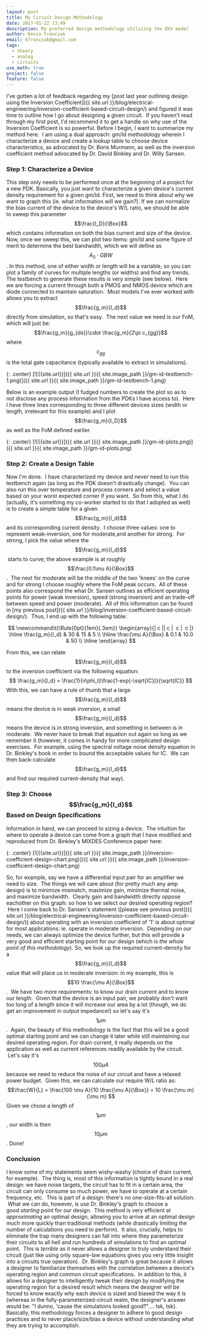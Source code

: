```yaml
---
layout: post
title: My Circuit Design Methodology
date: 2017-01-22 13:49
description: My preferred design methodology utilizing the EKV model
author: Kevin Fronczak
email: kfronczak@gmail.com
tags:
  - theory
  - analog
  - circuits
use_math: true
project: false
feature: false
---
```

I've gotten a lot of feedback regarding my [post last year outlining design using the Inversion Coefficient]({{ site.url }}/blog/electrical-engineering/inversion-coefficient-based-circuit-design/) and figured it was time to outline how I go about designing a given circuit.  If you haven't read through my first post, I'd recommend it to get a handle on why use of the Inversion Coefficient is so powerful. Before I begin, I want to summarize my method here.  I am using a dual approach: gm/Id methodology wherein I characterize a device and create a lookup table to choose device characteristics, as advocated by Dr. Boris Murmann, as well as the inversion coefficient method advocated by Dr. David Binkley and Dr. Willy Sansen.

### Step 1: Characterize a Device

This step only needs to be performed once at the beginning of a project for a new PDK. Basically, you just want to characterize a given device's current density requirement for a given gm/Id. First, we need to think about why we want to graph this (ie. what information will we gain?). If we can normalize the bias current of the device to the device's W/L ratio, we should be able to sweep this parameter $$\frac{I_D}{\Box}$$ which contains information on both the bias current and size of the device. Now, once we sweep this, we can plot two items: gm/Id and some figure of merit to determine the best bandwidth, which we will define as $$A_0\cdot GBW$$. In this method, one of either width or length will be a variable, so you can plot a family of curves for multiple lengths (or widths) and find any trends. The testbench to generate these results is very simple (see below).  Here we are forcing a current through both a PMOS and NMOS device which are diode connected to maintain saturation.  Most models I've ever worked with allows you to extract $$\frac{g_m}{I_d}$$ directly from simulation, so that's easy.  The next value we need is our FoM, which will just be: $$\frac{g_m}{g_{ds}}\cdot \frac{g_m}{2\pi c_{gg}}$$ where $$c_{gg}$$ is the total gate capacitance (typically available to extract in simulations).

{: .center}
[![{{site.url}}]({{ site.url }}{{ site.image_path }}/gm-id-testbench-1.png)]({{ site.url }}{{ site.image_path }}/gm-id-testbench-1.png)

Below is an example output (I fudged numbers to create the plot so as to not disclose any process information from the PDKs I have access to).  Here I have three lines corresponding to three different devices sizes (width or length, irrelevant for this example) and I plot $$\frac{g_m}{I_D}$$ as well as the FoM defined earlier.

{: .center}
[![{{site.url}}]({{ site.url }}{{ site.image_path }}/gm-id-plots.png)]({{ site.url }}{{ site.image_path }}/gm-id-plots.png)

### Step 2: Create a Design Table

Now I'm done.  I have characterized my device and never need to run this testbench again (as long as the PDK doesn't drastically change).  You can also run this over temperature and process corners and select a value based on your worst expected corner if you want.  So from this, what I do (actually, it's something my co-worker started to do that I adopted as well) is to create a simple table for a given $$\frac{g_m}{I_d}$$ and its corresponding current density.  I choose three values: one to represent weak-inversion, one for moderate,and another for strong.  For strong, I pick the value where the $$\frac{g_m}{I_d}$$ starts to curve; the above example is at roughly $$\frac{0.1\mu A}{\Box}$$.  The next for moderate will be the middle of the two 'knees' on the curve and for strong I choose roughly where the FoM peak occurs.  All of these points also correspond the what Dr. Sansen outlines as efficient operating points for power (weak inversion), speed (strong inversion) and an trade-off between speed and power (moderate).  All of this information can be found in [my previous post]({{ site.url }}/blog/inversion-coefficient-based-circuit-design/).  Thus, I end up with the following table:

$$
\newcommand\t{\Rule{0pt}{1em}{.3em}}
\begin{array}{| c || c |  c |  c |}
\hline \frac{g_m}{I_d} & 30 & 15 & 5 \\ \hline
\frac{\mu A}{\Box} & 0.1 & 10.0 & 50 \\ \hline
\end{array}
$$

 From this, we can relate $$\frac{g_m}{I_d}$$ to the inversion coefficient via the following equation: $$ \frac{g_m}{I_d} = \frac{1}{n\phi_t}\frac{1-exp(-\sqrt{IC})}{\sqrt{IC}} $$ With this, we can have a rule of thumb that a large $$\frac{g_m}{I_d}$$ means the device is in weak inversion, a small $$\frac{g_m}{I_d}$$ means the device is in strong inversion, and something in between is in moderate.  We never have to break that equation out again so long as we remember it (however, it comes in handy for more complicated design exercises.  For example, using the spectral voltage noise density equation in Dr. Binkley's book in order to bound the acceptable values for IC.  We can then back-calculate $$\frac{g_m}{I_d}$$ and find our required current-density that way).

### Step 3: Choose $$\frac{g_m}{I_d}$$ Based on Design Specifications

Information in hand, we can proceed to sizing a device.  The intuition for where to operate a device can come from a graph that I have modified and reproduced from Dr. Binkley's MIXDES Conference paper here:

{: .center}
[![{{site.url}}]({{ site.url }}{{ site.image_path }}/inversion-coefficient-design-chart.png)]({{ site.url }}{{ site.image_path }}/inversion-coefficient-design-chart.png)

So, for example, say we have a differential input pair for an amplifier we need to size.  The things we will care about (for pretty much any amp design) is to minimize mismatch, maximize gain, minimize thermal noise, and maximize bandwidth.  Clearly gain and bandwidth directly oppose eachother on this graph: so how to we select our desired operating region?  Here I come back to Dr. Sansen's statement ([please see previous post]({{ site.url }}/blog/electrical-engineering/inversion-coefficient-based-circuit-design/)) about operating with an inversion coefficient of '1' is about optimal for most applications: ie. operate in moderate inversion.  Depending on our needs, we can always optimize the device further, but this will provide a very good and efficient starting point for our design (which is _the whole point of this methodology_). So, we look up the required current-density for a $$\frac{g_m}{I_d}$$ value that will place us in moderate inversion: in my example, this is $$10 \frac{\mu A}{\Box}$$.  We have two more requirements: to know our drain current and to know our length.  Given that the device is an input pair, we probably don't want _too_ long of a length since it will increase our area by a lot (though, we do get an improvement in output impedance!) so let's say it's $$1 \mu m$$.  Again, the beauty of this methodology is the fact that this will be a good optimal starting point and we can change it later while still maintaining our desired operating region. For drain current, it really depends on the application as well as current references readily available by the circuit.  Let's say it's $$100 \mu A$$ because we need to reduce the noise of our circuit and have a relaxed power budget.  Given this, we can calculate our require W/L ratio as: $$\frac{W}{L} = \frac{100 \mu A}{10 \frac{\mu A}{\Box}} = 10 \frac{\mu m}{\mu m} $$ Given we chose a length of $$1 \mu m$$, our width is then $$10 \mu m$$. Done!

### Conclusion

I know some of my statements seem wishy-washy (choice of drain current, for example).  The thing is, most of this information is tightly bound in a real design: we have noise targets, the circuit has to fit in a certain area, the circuit can only consume so much power, we have to operate at a certain frequency, etc.  This is part of a design: there's no one-size-fits-all solution.  What we can do, however, is use Dr. Binkley's graph to choose a good _starting point_ for our design.  This method is very efficient at _approximating_ an optimal design, allowing you to arrive at an optimal design much more quickly than traditional methods (while drastically limiting the number of calculations you need to perform).  It also, crucially, helps to eliminate the trap many designers can fall into where they parameterize their circuits to all hell and run hundreds of simulations to find an optimal point.  This is _terrible_ as it never allows a designer to truly understand their circuit (just like using only square-law equations gives you very little insight into a circuits true operation).  Dr. Binkley's graph is great because it allows a designer to familiarize themselves with the correlation between a device's operating region and common circuit specifications.  In addition to this, it allows for a designer to intelligently tweak their design by modifying the operating region for a desired result which means the designer will be forced to know exactly _why_ each device is sized and biased the way it is (whereas in the fully-parameterized-circuit realm, the designer's answer would be: "I dunno, 'cause the simulations looked good?".... tsk, tsk). Basically, this methodology forces a designer to adhere to good design practices and to never place/size/bias a device without understanding what they are trying to accomplish.
